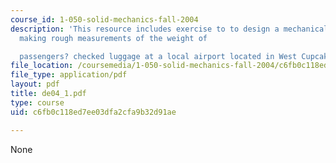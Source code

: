 ```yaml
---
course_id: 1-050-solid-mechanics-fall-2004
description: 'This resource includes exercise to to design a mechanical scale for
  making rough measurements of the weight of

  passengers? checked luggage at a local airport located in West Cupcake, Nevada.'
file_location: /coursemedia/1-050-solid-mechanics-fall-2004/c6fb0c118ed7ee03dfa2cfa9b32d91ae_de04_1.pdf
file_type: application/pdf
layout: pdf
title: de04_1.pdf
type: course
uid: c6fb0c118ed7ee03dfa2cfa9b32d91ae

---
```

None